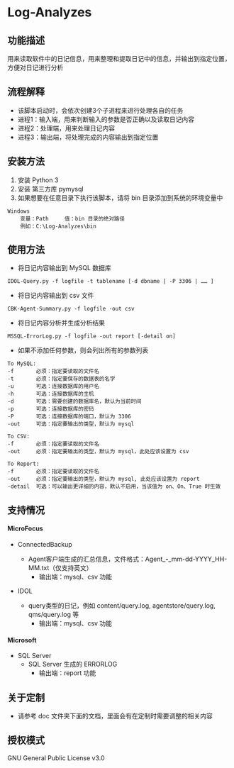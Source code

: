 # Log-Analyzes

## 功能描述
用来读取软件中的日记信息，用来整理和提取日记中的信息，并输出到指定位置，方便对日记进行分析

## 流程解释
* 该脚本启动时，会依次创建3个子进程来进行处理各自的任务
* 进程1：输入端，用来判断输入的参数是否正确以及读取日记内容
* 进程2：处理端，用来处理日记内容
* 进程3：输出端，将处理完成的内容输出到指定位置

## 安装方法
1. 安装 Python 3
2. 安装 第三方库 pymysql
3. 如果想要在任意目录下执行该脚本，请将 bin 目录添加到系统的环境变量中
```
Windows
    变量：Path     值：bin 目录的绝对路径
    例如：C:\Log-Analyzes\bin
```

## 使用方法
* 将日记内容输出到 MySQL 数据库
```
IDOL-Query.py -f logfile -t tablename [-d dbname | -P 3306 | …… ]
```  
* 将日记内容输出到 csv 文件
```
CBK-Agent-Summary.py -f logfile -out csv
```
* 将日记内容分析并生成分析结果
```
MSSQL-ErrorLog.py -f logfile -out report [-detail on]
```
* 如果不添加任何参数，则会列出所有的参数列表
```
To MySQL:
-f       必须：指定要读取的文件名
-t       必须：指定要保存的数据表的名字
-u       可选：连接数据库的用户名
-h       可选：连接数据库的主机
-d       可选：需要创建的数据库名，默认为当前时间
-p       可选：连接数据库的密码
-P       可选：连接数据库的端口，默认为 3306
-out     可选：指定要输出的类型，默认为 mysql

To CSV:
-f       必须：指定要读取的文件名
-out     必须：指定要输出的类型，默认为 mysql，此处应该设置为 csv

To Report:
-f       必须：指定要读取的文件名
-out     必须：指定要输出的类型，默认为 mysql, 此处应该设置为 report
-detail  可选：可以输出更详细的内容，默认不启用，当该值为 on、On、True 时生效
```
## 支持情况

#### MicroFocus
* ConnectedBackup
    * Agent客户端生成的汇总信息，文件格式：Agent_*****-*****_mm-dd-YYYY_HH-MM.txt（仅支持英文）
        + 输出端：mysql、csv 功能

* IDOL
    * query类型的日记，例如 content/query.log, agentstore/query.log, qms/query.log 等
        + 输出端：mysql、csv 功能

#### Microsoft
* SQL Server
    * SQL Server 生成的 ERRORLOG
        + 输出端：report 功能
        
## 关于定制
* 请参考 doc 文件夹下面的文档，里面会有在定制时需要调整的相关内容

## 授权模式
GNU General Public License v3.0